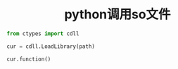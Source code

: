 <center><h1>python调用so文件</h1></center>

```python
from ctypes import cdll

cur = cdll.LoadLibrary(path)

cur.function()
```


